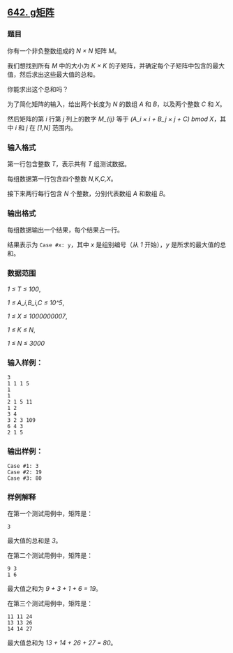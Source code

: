## [642. g矩阵](https://www.acwing.com/problem/content/644/)

### 题目

你有一个非负整数组成的 *N × N* 矩阵 *M*。

我们想找到所有 *M* 中的大小为 *K × K* 的子矩阵，并确定每个子矩阵中包含的最大值，然后求出这些最大值的总和。

你能求出这个总和吗？

为了简化矩阵的输入，给出两个长度为 *N* 的数组 *A* 和 *B*，以及两个整数 *C* 和 *X*。

然后矩阵的第 *i* 行第 *j* 列上的数字 *M_{ij}* 等于 *(A_i × i + B_j × j + C) bmod X*，其中 *i* 和 *j* 在 *[1,N]* 范围内。

### 输入格式

第一行包含整数 *T*，表示共有 *T* 组测试数据。

每组数据第一行包含四个整数 *N,K,C,X*。

接下来两行每行包含 *N* 个整数，分别代表数组 *A* 和数组 *B*。

### 输出格式

每组数据输出一个结果，每个结果占一行。

结果表示为 `Case #x: y`，其中 *x* 是组别编号（从 *1* 开始），*y* 是所求的最大值的总和。

### 数据范围

*1 ≤ T ≤ 100*,

*1 ≤ A_i,B_i,C ≤ 10^5*,

*1 ≤ X ≤ 1000000007*,

*1 ≤ K ≤ N*,

*1 ≤ N ≤ 3000*

### 输入样例：

```
3
1 1 1 5
1
1
2 1 5 11
1 2
3 4
3 2 3 109
6 4 3
2 1 5
```

### 输出样例：

```
Case #1: 3
Case #2: 19
Case #3: 80
```

### 样例解释

在第一个测试用例中，矩阵是：

```
3
```

最大值的总和是 *3*。

在第二个测试用例中，矩阵是：

```
9 3
1 6
```

最大值之和为 *9 + 3 + 1 + 6 = 19*。

在第三个测试用例中，矩阵是：

```
11 11 24
13 13 26
14 14 27
```

最大值总和为 *13 + 14 + 26 + 27 = 80*。
